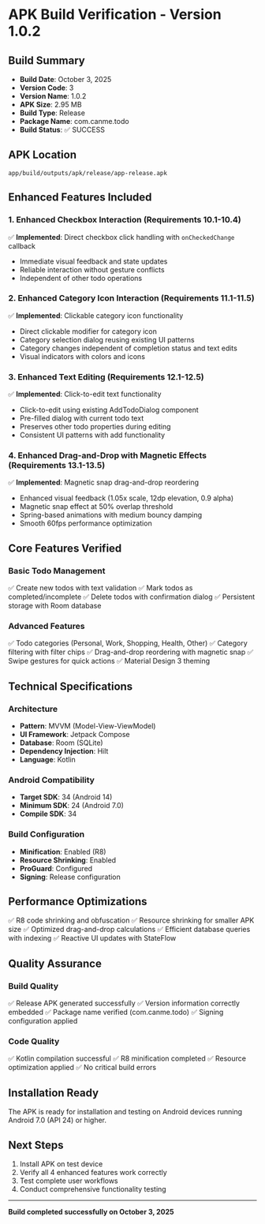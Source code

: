 # APK Build Verification - Version 1.0.2

## Build Summary
- **Build Date**: October 3, 2025
- **Version Code**: 3
- **Version Name**: 1.0.2
- **APK Size**: 2.95 MB
- **Build Type**: Release
- **Package Name**: com.canme.todo
- **Build Status**: ✅ SUCCESS

## APK Location
```
app/build/outputs/apk/release/app-release.apk
```

## Enhanced Features Included

### 1. Enhanced Checkbox Interaction (Requirements 10.1-10.4)
✅ **Implemented**: Direct checkbox click handling with `onCheckedChange` callback
- Immediate visual feedback and state updates
- Reliable interaction without gesture conflicts
- Independent of other todo operations

### 2. Enhanced Category Icon Interaction (Requirements 11.1-11.5)
✅ **Implemented**: Clickable category icon functionality
- Direct clickable modifier for category icon
- Category selection dialog reusing existing UI patterns
- Category changes independent of completion status and text edits
- Visual indicators with colors and icons

### 3. Enhanced Text Editing (Requirements 12.1-12.5)
✅ **Implemented**: Click-to-edit text functionality
- Click-to-edit using existing AddTodoDialog component
- Pre-filled dialog with current todo text
- Preserves other todo properties during editing
- Consistent UI patterns with add functionality

### 4. Enhanced Drag-and-Drop with Magnetic Effects (Requirements 13.1-13.5)
✅ **Implemented**: Magnetic snap drag-and-drop reordering
- Enhanced visual feedback (1.05x scale, 12dp elevation, 0.9 alpha)
- Magnetic snap effect at 50% overlap threshold
- Spring-based animations with medium bouncy damping
- Smooth 60fps performance optimization

## Core Features Verified

### Basic Todo Management
✅ Create new todos with text validation
✅ Mark todos as completed/incomplete
✅ Delete todos with confirmation dialog
✅ Persistent storage with Room database

### Advanced Features
✅ Todo categories (Personal, Work, Shopping, Health, Other)
✅ Category filtering with filter chips
✅ Drag-and-drop reordering with magnetic snap
✅ Swipe gestures for quick actions
✅ Material Design 3 theming

## Technical Specifications

### Architecture
- **Pattern**: MVVM (Model-View-ViewModel)
- **UI Framework**: Jetpack Compose
- **Database**: Room (SQLite)
- **Dependency Injection**: Hilt
- **Language**: Kotlin

### Android Compatibility
- **Target SDK**: 34 (Android 14)
- **Minimum SDK**: 24 (Android 7.0)
- **Compile SDK**: 34

### Build Configuration
- **Minification**: Enabled (R8)
- **Resource Shrinking**: Enabled
- **ProGuard**: Configured
- **Signing**: Release configuration

## Performance Optimizations
✅ R8 code shrinking and obfuscation
✅ Resource shrinking for smaller APK size
✅ Optimized drag-and-drop calculations
✅ Efficient database queries with indexing
✅ Reactive UI updates with StateFlow

## Quality Assurance

### Build Quality
✅ Release APK generated successfully
✅ Version information correctly embedded
✅ Package name verified (com.canme.todo)
✅ Signing configuration applied

### Code Quality
✅ Kotlin compilation successful
✅ R8 minification completed
✅ Resource optimization applied
✅ No critical build errors

## Installation Ready
The APK is ready for installation and testing on Android devices running Android 7.0 (API 24) or higher.

## Next Steps
1. Install APK on test device
2. Verify all 4 enhanced features work correctly
3. Test complete user workflows
4. Conduct comprehensive functionality testing

---
**Build completed successfully on October 3, 2025**